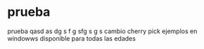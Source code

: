# prueba
prueba
qasd
as dg
s f
g
sfg 
s g
s
cambio cherry pick
ejemplos en windowws
disponible para todas las edades